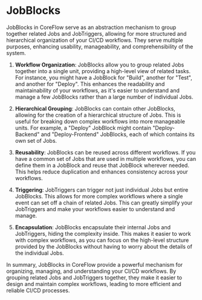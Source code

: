 # JobBlocks

JobBlocks in CoreFlow serve as an abstraction mechanism to group together related Jobs and JobTriggers, allowing for more structured and hierarchical organization of your CI/CD workflows. They serve multiple purposes, enhancing usability, manageability, and comprehensibility of the system.

1. **Workflow Organization**: JobBlocks allow you to group related Jobs together into a single unit, providing a high-level view of related tasks. For instance, you might have a JobBlock for "Build", another for "Test", and another for "Deploy". This enhances the readability and maintainability of your workflows, as it's easier to understand and manage a few JobBlocks rather than a large number of individual Jobs.

2. **Hierarchical Grouping**: JobBlocks can contain other JobBlocks, allowing for the creation of a hierarchical structure of Jobs. This is useful for breaking down complex workflows into more manageable units. For example, a "Deploy" JobBlock might contain "Deploy-Backend" and "Deploy-Frontend" JobBlocks, each of which contains its own set of Jobs.

3. **Reusability**: JobBlocks can be reused across different workflows. If you have a common set of Jobs that are used in multiple workflows, you can define them in a JobBlock and reuse that JobBlock wherever needed. This helps reduce duplication and enhances consistency across your workflows.

4. **Triggering**: JobTriggers can trigger not just individual Jobs but entire JobBlocks. This allows for more complex workflows where a single event can set off a chain of related Jobs. This can greatly simplify your JobTriggers and make your workflows easier to understand and manage.

5. **Encapsulation**: JobBlocks encapsulate their internal Jobs and JobTriggers, hiding the complexity inside. This makes it easier to work with complex workflows, as you can focus on the high-level structure provided by the JobBlocks without having to worry about the details of the individual Jobs.

In summary, JobBlocks in CoreFlow provide a powerful mechanism for organizing, managing, and understanding your CI/CD workflows. By grouping related Jobs and JobTriggers together, they make it easier to design and maintain complex workflows, leading to more efficient and reliable CI/CD processes.